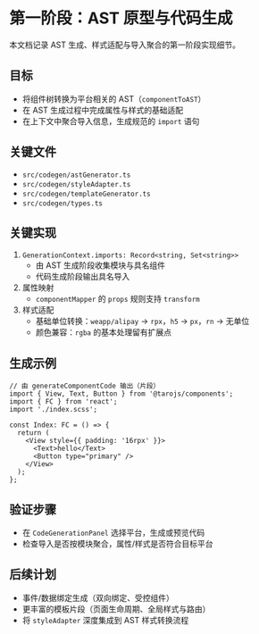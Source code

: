 # 第一阶段：AST 原型与代码生成

本文档记录 AST 生成、样式适配与导入聚合的第一阶段实现细节。

## 目标
- 将组件树转换为平台相关的 AST（`componentToAST`）
- 在 AST 生成过程中完成属性与样式的基础适配
- 在上下文中聚合导入信息，生成规范的 `import` 语句

## 关键文件
- `src/codegen/astGenerator.ts`
- `src/codegen/styleAdapter.ts`
- `src/codegen/templateGenerator.ts`
- `src/codegen/types.ts`

## 关键实现
1. `GenerationContext.imports: Record<string, Set<string>>`
   - 由 AST 生成阶段收集模块与具名组件
   - 代码生成阶段输出具名导入
2. 属性映射
   - `componentMapper` 的 `props` 规则支持 `transform`
3. 样式适配
   - 基础单位转换：`weapp/alipay` → `rpx`，`h5` → `px`，`rn` → 无单位
   - 颜色兼容：`rgba` 的基本处理留有扩展点

## 生成示例
```tsx
// 由 generateComponentCode 输出（片段）
import { View, Text, Button } from '@tarojs/components';
import { FC } from 'react';
import './index.scss';

const Index: FC = () => {
  return (
    <View style={{ padding: '16rpx' }}>
      <Text>hello</Text>
      <Button type="primary" />
    </View>
  );
};
```

## 验证步骤
- 在 `CodeGenerationPanel` 选择平台，生成或预览代码
- 检查导入是否按模块聚合，属性/样式是否符合目标平台

## 后续计划
- 事件/数据绑定生成（双向绑定、受控组件）
- 更丰富的模板片段（页面生命周期、全局样式与路由）
- 将 `styleAdapter` 深度集成到 AST 样式转换流程


